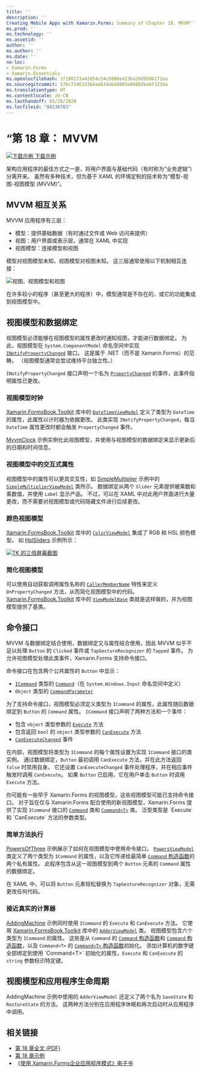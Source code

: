 ```yaml
---
title: ''
description: ''
Creating Mobile Apps with Xamarin.Forms: Summary of Chapter 18. MVVM''
ms.prod: ''
ms.technology: ''
ms.assetid: ''
author: ''
ms.author: ''
ms.date: ''
no-loc:
- Xamarin.Forms
- Xamarin.Essentials
ms.openlocfilehash: 1f180173a42654c54c5686e423ba20d9586271ea
ms.sourcegitcommit: 57bc714633364aeb34aba9803e88802bebf321ba
ms.translationtype: HT
ms.contentlocale: zh-CN
ms.lasthandoff: 05/28/2020
ms.locfileid: "84136703"
---
```

# <a name="summary-of-chapter-18-mvvm"></a>“第 18 章： MVVM

[![下载示例](~/media/shared/download.png) 下载示例](https://github.com/xamarin/xamarin-forms-book-samples/tree/master/Chapter18)

架构应用程序的最佳方式之一是，将用户界面与基础代码（有时称为“业务逻辑”）分离开来。 虽然有多种技术，但为基于 XAML 的环境定制的技术称为“模型-视图-视图模型 (MVVM)”。

## <a name="mvvm-interrelationships"></a>MVVM 相互关系

MVVM 应用程序有三层：

- 模型：提供基础数据（有时通过文件或 Web 访问来提供）
- 视图：用户界面或表示层，通常在 XAML 中实现
- 视图模型：连接模型和视图

模型对视图模型未知，视图模型对视图未知。 这三层通常使用以下机制相互连接：

![视图、视图模型和视图](images/ch18fg03.png "MVVM")

在许多较小的程序（甚至更大的程序）中，模型通常是不存在的，或它的功能集成到视图模型中。

## <a name="viewmodels-and-data-binding"></a>视图模型和数据绑定

视图模型必须能够在视图模型的属性更改时通知视图，才能进行数据绑定。 为此，视图模型在 `System.ComponentModel` 命名空间中实现 [`INotifyPropertyChanged`](xref:System.ComponentModel.INotifyPropertyChanged) 接口。 这是属于 .NET（而不是 Xamarin.Forms）的范畴。 （视图模型通常会尝试维持平台独立性。）

`INotifyPropertyChanged` 接口声明一个名为 [`PropertyChanged`](xref:System.ComponentModel.INotifyPropertyChanged) 的事件，此事件指明属性已更改。

### <a name="a-viewmodel-clock"></a>视图模型时钟

[Xamarin.FormsBook.Toolkit](https://github.com/xamarin/xamarin-forms-book-samples/tree/master/Libraries/Xamarin.FormsBook.Toolkit/Xamarin.FormsBook.Toolkit) 库中的 [`DateTimeViewModel`](https://github.com/xamarin/xamarin-forms-book-samples/blob/master/Libraries/Xamarin.FormsBook.Toolkit/Xamarin.FormsBook.Toolkit/DateTimeViewModel.cs) 定义了类型为 `DateTime` 的属性，此属性以计时器为依据更改。 此类实现 `INotifyPropertyChanged`，每当 `DateTime` 属性更改时都会触发 `PropertyChanged` 事件。

[MvvmClock](https://github.com/xamarin/xamarin-forms-book-samples/tree/master/Chapter18/MvvmClock) 示例实例化此视图模型，并使用与视图模型的数据绑定来显示更新后的日期和时间信息。

### <a name="interactive-properties-in-a-viewmodel"></a>视图模型中的交互式属性

视图模型中的属性可以更具交互性，如 [SimpleMultiplier](https://github.com/xamarin/xamarin-forms-book-samples/tree/master/Chapter18/SimpleMultiplier) 示例中的 [`SimpleMultiplierViewModel`](https://github.com/xamarin/xamarin-forms-book-samples/blob/master/Chapter18/SimpleMultiplier/SimpleMultiplier/SimpleMultiplier/SimpleMultiplierViewModel.cs) 类所示。 数据绑定从两个 `Slider` 元素提供被乘数和乘数值，并使用 `Label` 显示产品。 不过，可以在 XAML 中对此用户界面进行大量更改，而不需要对视图模型或代码隐藏文件进行后续更改。

### <a name="a-color-viewmodel"></a>颜色视图模型

[Xamarin.FormsBook.Toolkit](https://github.com/xamarin/xamarin-forms-book-samples/tree/master/Libraries/Xamarin.FormsBook.Toolkit/Xamarin.FormsBook.Toolkit) 库中的 [`ColorViewModel`](https://github.com/xamarin/xamarin-forms-book-samples/blob/master/Libraries/Xamarin.FormsBook.Toolkit/Xamarin.FormsBook.Toolkit/ColorViewModel.cs) 集成了 RGB 和 HSL 颜色模型。 如 [HslSliders](https://github.com/xamarin/xamarin-forms-book-samples/tree/master/Chapter18/HslSliders) 示例所示：

[![TK 的三倍屏幕截图](images/ch18fg08-small.png "HSL 颜色模型")](images/ch18fg08-large.png#lightbox "HSL 颜色模型")

### <a name="streamlining-the-viewmodel"></a>简化视图模型

可以使用自动获取调用属性名称的 [`CallerMemberName`](xref:System.Runtime.CompilerServices.CallerMemberNameAttribute) 特性来定义 `OnPropertyChanged` 方法，从而简化视图模型中的代码。 [Xamarin.FormsBook.Toolkit](https://github.com/xamarin/xamarin-forms-book-samples/tree/master/Libraries/Xamarin.FormsBook.Toolkit/Xamarin.FormsBook.Toolkit) 库中的 [`ViewModelBase`](https://github.com/xamarin/xamarin-forms-book-samples/blob/master/Libraries/Xamarin.FormsBook.Toolkit/Xamarin.FormsBook.Toolkit/ViewModelBase.cs) 类就是这样做的，并为视图模型提供了基类。

## <a name="the-command-interface"></a>命令接口

MVVM 与数据绑定结合使用，数据绑定又与属性结合使用，因此 MVVM 似乎不足以处理 `Button` 的 `Clicked` 事件或 `TapGestureRecognizer` 的 `Tapped` 事件。 为允许视图模型处理此类事件，Xamarin.Forms 支持命令接口。

命令接口在包含两个公共属性的 `Button` 中显示：

- [`ICommand`](xref:System.Windows.Input.ICommand) 类型的 [`Command`](xref:Xamarin.Forms.Button.Command)（在 `System.Windows.Input` 命名空间中定义）
- `Object` 类型的 [`CommandParameter`](xref:Xamarin.Forms.Button.CommandParameter)

为了支持命令接口，视图模型必须定义类型为 `ICommand` 的属性，此属性随后数据绑定到 `Button` 的 `Command` 属性。 `ICommand` 接口声明了两种方法和一个事件：

- 包含 `object` 类型参数的 [`Execute`](xref:System.Windows.Input.ICommand.Execute(System.Object)) 方法
- 包含返回 `bool` 的 `object` 类型参数的 [`CanExecute`](xref:System.Windows.Input.ICommand.CanExecute(System.Object)) 方法
- [`CanExecuteChanged`](xref:System.Windows.Input.ICommand.CanExecuteChanged) 事件

在内部，视图模型将类型为 `ICommand` 的每个属性设置为实现 `ICommand` 接口的类实例。 通过数据绑定，`Button` 最初调用 `CanExecute` 方法，并在此方法返回 `false` 时禁用自身。 它还设置 `CanExecuteChanged` 事件处理程序，并在相应事件触发时调用 `CanExecute`。 如果 `Button` 已启用，它在用户单击 `Button` 时调用 `Execute` 方法。

你可能有一些早于 Xamarin.Forms 的视图模型，这些视图模型可能已支持命令接口。 对于旨在仅与 Xamarin.Forms 配合使用的新视图模型，Xamarin.Forms 提供了实现 `ICommand` 接口的 [`Command`](xref:Xamarin.Forms.Command) 类和 [`Command<T>`](xref:Xamarin.Forms.Command`1) 类。 泛型类型是 `Execute` 和 `CanExecute` 方法的参数类型。

### <a name="simple-method-executions"></a>简单方法执行

[PowersOfThree](https://github.com/xamarin/xamarin-forms-book-samples/tree/master/Chapter18/PowersOfThree) 示例展示了如何在视图模型中使用命令接口。 [`PowersViewModel`](https://github.com/xamarin/xamarin-forms-book-samples/blob/master/Chapter18/PowersOfThree/PowersOfThree/PowersOfThree/PowersViewModel.cs) 类定义了两个类型为 `ICommand` 的属性，以及它传递给最简单 [`Command` 构造函数](xref:Xamarin.Forms.Command.%23ctor(System.Action))的两个私有属性。 此程序包含从这一视图模型到两个 `Button` 元素的 `Command` 属性的数据绑定。

在 XAML 中，可以将 `Button` 元素轻松替换为 `TapGestureRecognizer` 对象，无需更改任何代码。

### <a name="a-calculator-almost"></a>接近真实的计算器

[AddingMachine](https://github.com/xamarin/xamarin-forms-book-samples/tree/master/Chapter18/AddingMachine) 示例同时使用 `ICommand` 的 `Execute` 和 `CanExecute` 方法。 它使用 [Xamarin.FormsBook.Toolkit](https://github.com/xamarin/xamarin-forms-book-samples/blob/master/Libraries/Xamarin.FormsBook.Toolkit/Xamarin.FormsBook.Toolkit/AdderViewModel.cs) 库中的 [`AdderViewModel`](https://github.com/xamarin/xamarin-forms-book-samples/blob/master/Libraries/Xamarin.FormsBook.Toolkit/Xamarin.FormsBook.Toolkit/AdderViewModel.cs) 类。 视图模型包含六个类型为 `ICommand` 的属性。 这些是从 `Command` 的 [`Command` 构造函数](xref:Xamarin.Forms.Command.%23ctor(System.Action))和 [`Command` 构造函数](xref:Xamarin.Forms.Command.%23ctor(System.Action,System.Func{System.Boolean}))，以及 `Command<T>` 的 [`Command<T>` 构造函数](https://docs.microsoft.com/dotnet/api/xamarin.forms.command.-ctor?view=xamarin-forms#Xamarin_Forms_Command__ctor_System_Action_System_Object__System_Func_System_Object_System_Boolean__)初始化。 添加计算机的数字键全部绑定到使用 `Command<T>` 初始化的属性，`Execute` 和 `CanExecute` 的 `string` 参数标识特定键。

## <a name="viewmodels-and-the-application-lifecycle"></a>视图模型和应用程序生命周期

AddingMachine 示例中使用的 `AdderViewModel` 还定义了两个名为 `SaveState` 和 `RestoreState` 的方法。 这两种方法分别在应用程序休眠和再次启动时从应用程序中调用。

## <a name="related-links"></a>相关链接

- [第 18 章全文 (PDF)](https://download.xamarin.com/developer/xamarin-forms-book/XamarinFormsBook-Ch18-Apr2016.pdf)
- [第 18 章示例](https://github.com/xamarin/xamarin-forms-book-samples/tree/master/Chapter18)
- 《[使用 Xamarin.Forms企业应用程序模式》电子书](~/xamarin-forms/enterprise-application-patterns/index.md)
